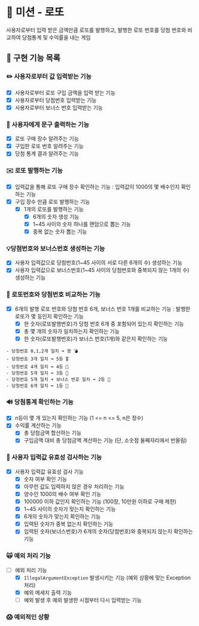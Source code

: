 # 🎲 미션 - 로또

사용자로부터 입력 받은 금액만큼 로또를 발행하고, 발행한 로또 번호를 당첨 번호와 비교하여 당첨통계 및 수익률을 내는 게임

## 🚀 구현 기능 목록

### ✏️ 사용자로부터 값 입력받는 기능

- [x] 사용자로부터 로또 구입 금액을 입력 받는 기능
- [x] 사용자로부터 당첨번호 입력받는 기능
- [x] 사용자로부터 보너스 번호 입력받는 기능

### 📝 사용자에게 문구 출력하는 기능

- [x] 로또 구매 장수 알려주는 기능
- [x] 구입한 로또 번호 알려주는 기능
- [x] 당첨 통계 결과 알려주는 기능

### ✉️ 로또 발행하는 기능

- [x] 입력값을 통해 로또 구매 장수 확인하는 기능 : 입력값이 1000의 몇 배수인지 확인하는 기능
- [x] 구입 장수 만큼 로또 발행하는 기능
  - [x] 1개의 로또를 발행하는 기능
    - [x] 6개의 숫자 생성 기능
    - [x] 1~45 사이의 숫자 하나를 랜덤으로 뽑는 기능
    - [x] 중복 없는 숫자 뽑는 기능

### 💡당첨번호와 보너스번호 생성하는 기능
- [x] 사용자 입력값으로 당첨번호(1~45 사이의 서로 다른 6개의 수) 생성하는 기능
- [x] 사용자 입력값으로 보너스번호(1~45 사이의 당첨번호와 중복되지 않는 1개의 수) 생성하는 기능

### 🧮 로또번호와 당첨번호 비교하는 기능

- [x] 6개의 발행 로또 번호와 당첨 번호 6개, 보너스 번호 1개를 비교하는 기능 : 발행한 로또가 몇 등인지 확인하는 기능
  - [x] 한 숫자(로또발행번호)가 당첨 번호 6개 중 포함되어 있는지 확인하는 기능
  - [x] 총 몇 개의 숫자가 일치하는지 확인하는 기능
  - [x] 한 숫자(로또발행번호)가 보너스 번호(1개)와 같은지 확인하는 기능

```
- 당청번호 0,1,2개 일치 ➡️ 꽝 💣
- 당청번호 3개 일치 ➡️ 5등 🎖️
- 당청번호 4개 일치 ➡️ 4등 🏅
- 당청번호 5개 일치 ➡️ 3등 🥉
- 당청번호 5개 일치 + 보너스 번호 일치 ➡️ 2등 🥈
- 당청번호 6개 일치 ➡️ 1등 🥇
```

### 🔊 당첨통계 확인하는 기능

- [x] n등이 몇 개 있는지 확인하는 기능 (1 <= n <= 5, n은 정수)
- [x] 수익률 계산하는 기능
  - [x] 총 당첨금액 합산하는 기능
  - [x] 구입금액 대비 총 당첨금액 계산하는 기능 (단, 소숫점 둘째자리에서 반올림)

### 👀 사용자 입력값 유효성 검사하는 기능

- [x] 사용자 입력값 유효성 검사 기능
  - [x] 숫자 여부 확인 기능
  - [x] 아무런 값도 입력하지 않은 경우 처리하는 기능
  - [x] 양수인 1000의 배수 여부 확인 기능
  - [x] 100000 이하 값인지 확인하는 기능 (100장, 10만원 이하로 구매 제한)
  - [x] 1~45 사이의 숫자가 맞는지 확인하는 기능
  - [x] 6개의 숫자가 맞는지 확인하는 기능
  - [x] 입력된 숫자가 중복 없는지 확인하는 기능
  - [x] 입력된 숫자(보너스번호)가 6개의 숫자(당첨번호)와 중복되지 않는지 확인하는 기능

### 🙀 예외 처리 기능

- [ ] 예외 처리 기능
  - [x] `IllegalArgumentException` 발생시키는 기능 (예외 상황에 맞는 Exception 처리)
  - [x] 예외 메세지 출력 기능
  - [ ] 예외 발생 후 예외 발생한 시점부터 다시 입력받는 기능

### 😱 예외적인 상황